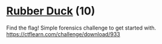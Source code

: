 # [Rubber Duck](https://ctflearn.com/challenge/933) (10)
Find the flag! Simple forensics challenge to get started with. https://ctflearn.com/challenge/download/933
